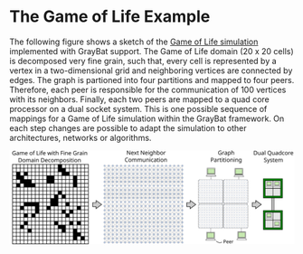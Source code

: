 The Game of Life Example
========================

The following figure shows a sketch of the [Game of Life
simulation](src/gol.cc) implemented with GrayBat support.  The Game of
Life domain (20 x 20 cells) is decomposed very fine grain, such that,
every cell is represented by a vertex in a two-dimensional grid and
neighboring vertices are connected by edges. The graph is partioned
into four partitions and mapped to four peers. Therefore, each peer is
responsible for the communication of 100 vertices with its
neighbors. Finally, each two peers are mapped to a quad core processor
on a dual socket system. This is one possible sequence of mappings for a Game of
Life simulation within the GrayBat framework. On each step changes are possible
to adapt the simulation to other architectures, networks or
algorithms.

![](utils/doxygen/graphics/gol.svg)
